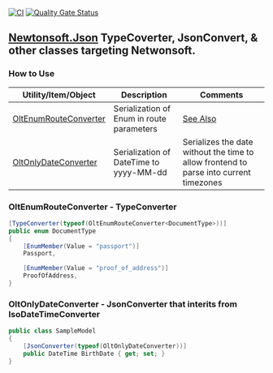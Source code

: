 ﻿[![CI](https://github.com/OuterlimitsTech/olt-dotnet-newtonsoft/actions/workflows/build.yml/badge.svg)](https://github.com/OuterlimitsTech/olt-dotnet-newtonsoft/actions/workflows/build.yml) [![Quality Gate Status](https://sonarcloud.io/api/project_badges/measure?project=OuterlimitsTech_olt-dotnet-newtonsoft&metric=alert_status)](https://sonarcloud.io/summary/new_code?id=OuterlimitsTech_olt-dotnet-newtonsoft)

## [Newtonsoft.Json](https://www.nuget.org/packages/Newtonsoft.Json/) TypeCoverter, JsonConvert, & other classes targeting Netwonsoft.

### How to Use

| Utility/Item/Object                             | Description                               | Comments                                                                               |
| ----------------------------------------------- | ----------------------------------------- | -------------------------------------------------------------------------------------- |
| [OltEnumRouteConverter](#OltEnumRouteConverter) | Serialization of Enum in route parameters | [See Also](https://github.com/dotnet/aspnetcore/issues/4008)                           |
| [OltOnlyDateConverter](#OltOnlyDateConverter)   | Serialization of DateTime to yyyy-MM-dd   | Serializes the date without the time to allow frontend to parse into current timezones |

### OltEnumRouteConverter - TypeConverter

```csharp
[TypeConverter(typeof(OltEnumRouteConverter<DocumentType>))]
public enum DocumentType
{
    [EnumMember(Value = "passport")]
    Passport,

    [EnumMember(Value = "proof_of_address")]
    ProofOfAddress,
}
```

### OltOnlyDateConverter - JsonConverter that interits from IsoDateTimeConverter

```csharp
public class SampleModel
{
    [JsonConverter(typeof(OltOnlyDateConverter))]
    public DateTime BirthDate { get; set; }
}
```
